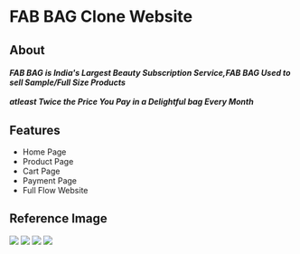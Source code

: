 <h1>FAB BAG Clone Website</h1>



<h2>About</h2>

<h5>FAB BAG is India's Largest Beauty Subscription Service,FAB BAG Used to sell Sample/Full Size Products 
 <br></br>
 atleast Twice the Price You Pay in a Delightful bag Every Month </h5>
 
 
<h2>Features</h2>

<ul>
 <li>Home Page</li>
 <li>Product Page</li>
 <li>Cart Page</li>
 <li>Payment Page</li>
 <li>Full Flow Website</li>
</ul>


<h2>Reference Image</h2>

<img src="https://miro.medium.com/max/1219/1*6OoPz9bchoT2mV9o9EdtFQ.jpeg"></img>
<img src="https://miro.medium.com/max/1218/1*1a0tB5e3ObLX6BDwDARvZg.jpeg"></img>
<img src="https://miro.medium.com/max/1217/1*tiX7y_QYEbtEh-2i7d2aBA.jpeg"></img>
<img src="https://miro.medium.com/max/1221/1*T2fXUU09TKN8MVTm7h4URg.jpeg"></img>
